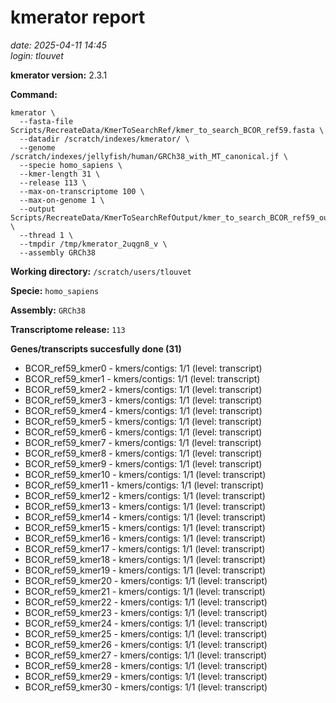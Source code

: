 # kmerator report
*date: 2025-04-11 14:45*  
*login: tlouvet*

**kmerator version:** 2.3.1

**Command:**

```
kmerator \
  --fasta-file Scripts/RecreateData/KmerToSearchRef/kmer_to_search_BCOR_ref59.fasta \
  --datadir /scratch/indexes/kmerator/ \
  --genome /scratch/indexes/jellyfish/human/GRCh38_with_MT_canonical.jf \
  --specie homo_sapiens \
  --kmer-length 31 \
  --release 113 \
  --max-on-transcriptome 100 \
  --max-on-genome 1 \
  --output Scripts/RecreateData/KmerToSearchRefOutput/kmer_to_search_BCOR_ref59_output \
  --thread 1 \
  --tmpdir /tmp/kmerator_2uqgn8_v \
  --assembly GRCh38
```

**Working directory:** `/scratch/users/tlouvet`

**Specie:** `homo_sapiens`

**Assembly:** `GRCh38`

**Transcriptome release:** `113`

**Genes/transcripts succesfully done (31)**

- BCOR_ref59_kmer0 - kmers/contigs: 1/1 (level: transcript)
- BCOR_ref59_kmer1 - kmers/contigs: 1/1 (level: transcript)
- BCOR_ref59_kmer2 - kmers/contigs: 1/1 (level: transcript)
- BCOR_ref59_kmer3 - kmers/contigs: 1/1 (level: transcript)
- BCOR_ref59_kmer4 - kmers/contigs: 1/1 (level: transcript)
- BCOR_ref59_kmer5 - kmers/contigs: 1/1 (level: transcript)
- BCOR_ref59_kmer6 - kmers/contigs: 1/1 (level: transcript)
- BCOR_ref59_kmer7 - kmers/contigs: 1/1 (level: transcript)
- BCOR_ref59_kmer8 - kmers/contigs: 1/1 (level: transcript)
- BCOR_ref59_kmer9 - kmers/contigs: 1/1 (level: transcript)
- BCOR_ref59_kmer10 - kmers/contigs: 1/1 (level: transcript)
- BCOR_ref59_kmer11 - kmers/contigs: 1/1 (level: transcript)
- BCOR_ref59_kmer12 - kmers/contigs: 1/1 (level: transcript)
- BCOR_ref59_kmer13 - kmers/contigs: 1/1 (level: transcript)
- BCOR_ref59_kmer14 - kmers/contigs: 1/1 (level: transcript)
- BCOR_ref59_kmer15 - kmers/contigs: 1/1 (level: transcript)
- BCOR_ref59_kmer16 - kmers/contigs: 1/1 (level: transcript)
- BCOR_ref59_kmer17 - kmers/contigs: 1/1 (level: transcript)
- BCOR_ref59_kmer18 - kmers/contigs: 1/1 (level: transcript)
- BCOR_ref59_kmer19 - kmers/contigs: 1/1 (level: transcript)
- BCOR_ref59_kmer20 - kmers/contigs: 1/1 (level: transcript)
- BCOR_ref59_kmer21 - kmers/contigs: 1/1 (level: transcript)
- BCOR_ref59_kmer22 - kmers/contigs: 1/1 (level: transcript)
- BCOR_ref59_kmer23 - kmers/contigs: 1/1 (level: transcript)
- BCOR_ref59_kmer24 - kmers/contigs: 1/1 (level: transcript)
- BCOR_ref59_kmer25 - kmers/contigs: 1/1 (level: transcript)
- BCOR_ref59_kmer26 - kmers/contigs: 1/1 (level: transcript)
- BCOR_ref59_kmer27 - kmers/contigs: 1/1 (level: transcript)
- BCOR_ref59_kmer28 - kmers/contigs: 1/1 (level: transcript)
- BCOR_ref59_kmer29 - kmers/contigs: 1/1 (level: transcript)
- BCOR_ref59_kmer30 - kmers/contigs: 1/1 (level: transcript)
